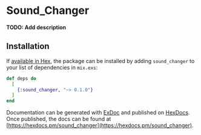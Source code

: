 # Sound_Changer

**TODO: Add description**

## Installation

If [available in Hex](https://hex.pm/docs/publish), the package can be installed
by adding `sound_changer` to your list of dependencies in `mix.exs`:

```elixir
def deps do
  [
    {:sound_changer, "~> 0.1.0"}
  ]
end
```

Documentation can be generated with [ExDoc](https://github.com/elixir-lang/ex_doc)
and published on [HexDocs](https://hexdocs.pm). Once published, the docs can
be found at [https://hexdocs.pm/sound_changer](https://hexdocs.pm/sound_changer).

